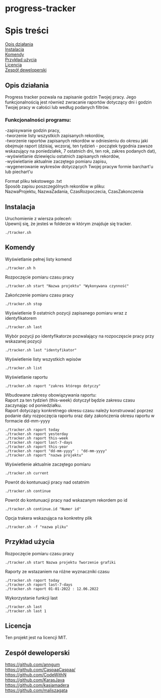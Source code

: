 # progress-tracker

# Spis treści
[Opis działania](#opis-dzialania)  
[Instalacja](#instalacja)  
[Komendy](#komendy)  
[Przykład użycia](#przyklad-uzycia)  
[Licencja](#licencja)  
[Zespół deweloperski](#zespol-deweloperski)  

## Opis działania
Progress tracker pozwala na zapisanie godzin Twojej pracy. Jego funkcjonalnością jest również zwracanie raportów dotyczący dni i godzin Twojej pracy w całości lub według podanych filtrów. 

### Funkcjonalności programu:  
-zapisywanie godzin pracy,  
-tworzenie listy wszystkich zapisanych rekordów,  
-tworzenie raportów zapisanych rekordów w odniesieniu do okresu jaki obejmuje raport (dzisiaj, wczoraj, ten tydzień - początek tygodnia zawsze wskazujący na poniedziałek, 7 ostatnich dni, ten rok, zakres podanych dat),  
-wyświetlanie dziewięciu ostatnich zapisanych rekordów,  
-wyświetlanie aktualnie zaczętego pomiaru zapisu,  
-wygenerowanie wykresów dotyczących Twojej pracyw formie barchart'u lub piechart'u  

Format pliku tekstowego .txt   
Sposób zapisu poszczególnych rekordów w pliku:  
NazwaProjektu, NazwaZadania, CzasRozpoczecia, CzasZakonczenia

## Instalacja
Uruchomienie z wiersza poleceń:   
Upewnij się, że jesteś w folderze w którym znajduje się tracker.
```
./tracker.sh
```

## Komendy
Wyświetlanie pełnej listy komend
```
./tracker.sh h
```
Rozpoczęcie pomiaru czasu pracy
```
./tracker.sh start "Nazwa projektu" "Wykonywana czynność" 
```
Zakończenie pomiaru czasu pracy
```
./tracker.sh stop
```
Wyświetlenie 9 ostatnich pozycji zapisanego pomiaru wraz z identyfikatorem
```
./tracker.sh last 
```
Wybór pozycji po identyfikatorze pozwalający na rozpoczęscie pracy przy wskazanej pozycji
```
./tracker.sh last "identyfikator"
```
Wyświetlenie listy wszystkich wpisów
```
./tracker.sh list 
```
Wyświetlanie raportu
```
./tracker.sh raport "zakres którego dotyczy"
```
Wbudowane zakresy obowiązywania raportu:  
Raport za ten tydzień (this-week) dotyczył będzie zakresu czasu zaczynając od poniedziałku.  
Raport dotyczący konkretnego okresu czasu należy konstruować poprzez podanie daty rozpoczęcia raportu oraz daty zakończenia okresu raportu w formacie dd-mm-yyyy  
```
./tracker.sh raport today  
./tracker.sh raport yesterday
./tracker.sh raport this-week
./tracker.sh raport last-7-days
./tracker.sh raport this-year
./tracker.sh raport "dd-mm-yyyy" : "dd-mm-yyyy"
./tracker.sh raport "nazwa projektu"
```
Wyświetlenie aktualnie zaczętego pomiaru
```
./tracker.sh current
```
Powrót do kontunuacji pracy nad ostatnim 
```
./tracker.sh continue
```
Powrót do kontunuacji pracy nad wskazanym rekordem po id 
```
./tracker.sh continue.id "Numer id"
```
Opcja trakera wskazująca na konkretny plik
```
./tracker.sh -f "nazwa pliku"
```

## Przykład użycia

Rozpoczęcie pomiaru czasu pracy
```
./tracker.sh start Nazwa projektu Tworzenie grafiki

```
Raporty ze wstazaniem na różne wyznaczniki czasu
```
./tracker.sh raport today
./tracker.sh raport last-7-days
./tracker.sh raport 01-01-2022 : 12.06.2022 
```
Wykorzystanie funkcji last
```
./tracker.sh last
./tracker.sh last 1
```

## Licencja
Ten projekt jest na licencji MIT.

## Zespół deweloperski
https://github.com/anngum  
https://github.com/CaspaaCaspaa/  
https://github.com/CodeWithN  
https://github.com/KarasJava  
https://github.com/kasiamadera  
https://github.com/maliszagata  
